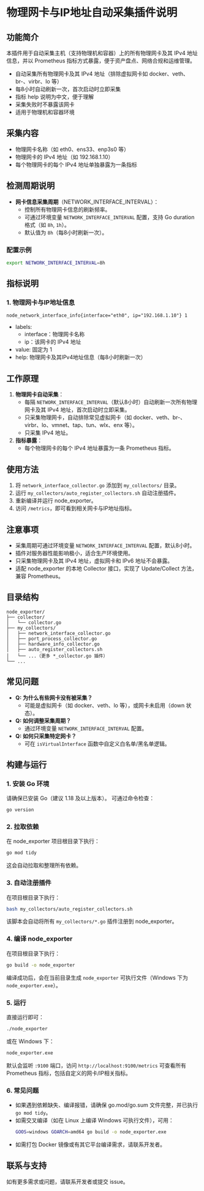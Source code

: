 # 物理网卡与IP地址自动采集插件说明

## 功能简介

本插件用于自动采集主机（支持物理机和容器）上的所有物理网卡及其 IPv4 地址信息，并以 Prometheus 指标方式暴露，便于资产盘点、网络合规和运维管理。

- 自动采集所有物理网卡及其 IPv4 地址（排除虚拟网卡如 docker、veth、br-、virbr、lo 等）
- 每8小时自动刷新一次，首次启动时立即采集
- 指标 help 说明为中文，便于理解
- 采集失败时不暴露该网卡
- 适用于物理机和容器环境

## 采集内容

- 物理网卡名称（如 eth0、ens33、enp3s0 等）
- 物理网卡的 IPv4 地址（如 192.168.1.10）
- 每个物理网卡的每个 IPv4 地址单独暴露为一条指标

## 检测周期说明

- **网卡信息采集周期**（NETWORK_INTERFACE_INTERVAL）：
  - 控制所有物理网卡信息的刷新频率。
  - 可通过环境变量 `NETWORK_INTERFACE_INTERVAL` 配置，支持 Go duration 格式（如 `8h`, `1h`）。
  - 默认值为 `8h`（每8小时刷新一次）。

### 配置示例

```sh
export NETWORK_INTERFACE_INTERVAL=8h
```

## 指标说明

### 1. 物理网卡与IP地址信息
```
node_network_interface_info{interface="eth0", ip="192.168.1.10"} 1
```
- labels:
  - interface：物理网卡名称
  - ip：该网卡的 IPv4 地址
- value: 固定为 1
- help: 物理网卡及其IPv4地址信息（每8小时刷新一次）

## 工作原理

1. **物理网卡自动采集**：
   - 每隔 `NETWORK_INTERFACE_INTERVAL`（默认8小时）自动刷新一次所有物理网卡及其 IPv4 地址，首次启动时立即采集。
   - 只采集物理网卡，自动排除常见虚拟网卡（如 docker、veth、br-、virbr、lo、vmnet、tap、tun、wlx、enx 等）。
   - 只采集 IPv4 地址。
2. **指标暴露**：
   - 每个物理网卡的每个 IPv4 地址暴露为一条 Prometheus 指标。

## 使用方法

1. 将 `network_interface_collector.go` 添加到 `my_collectors/` 目录。
2. 运行 `my_collectors/auto_register_collectors.sh` 自动注册插件。
3. 重新编译并运行 node_exporter。
4. 访问 `/metrics`，即可看到相关网卡与IP地址指标。

## 注意事项

- 采集周期可通过环境变量 `NETWORK_INTERFACE_INTERVAL` 配置，默认8小时。
- 插件对服务器性能影响极小，适合生产环境使用。
- 只采集物理网卡及其 IPv4 地址，虚拟网卡和 IPv6 地址不会暴露。
- 适配 node_exporter 的本地 Collector 接口，实现了 Update/Collect 方法，兼容 Prometheus。

## 目录结构

```
node_exporter/
├── collector/
│   └── collector.go
├── my_collectors/
│   ├── network_interface_collector.go
│   ├── port_process_collector.go
│   ├── hardware_info_collector.go
│   ├── auto_register_collectors.sh
│   └── ...（更多 *_collector.go 插件）
└── ...
```

## 常见问题

- **Q: 为什么有些网卡没有被采集？**
  - 可能是虚拟网卡（如 docker、veth、lo 等），或网卡未启用（down 状态）。
- **Q: 如何调整采集周期？**
  - 通过环境变量 `NETWORK_INTERFACE_INTERVAL` 配置。
- **Q: 如何只采集特定网卡？**
  - 可在 `isVirtualInterface` 函数中自定义白名单/黑名单逻辑。

## 构建与运行

### 1. 安装 Go 环境

请确保已安装 Go（建议 1.18 及以上版本）。
可通过命令检查：
```sh
go version
```

### 2. 拉取依赖

在 node_exporter 项目根目录下执行：
```sh
go mod tidy
```
这会自动拉取和整理所有依赖。

### 3. 自动注册插件

在项目根目录下执行：
```sh
bash my_collectors/auto_register_collectors.sh
```
该脚本会自动将所有 `my_collectors/*.go` 插件注册到 node_exporter。

### 4. 编译 node_exporter

在项目根目录下执行：
```sh
go build -o node_exporter
```
编译成功后，会在当前目录生成 `node_exporter` 可执行文件（Windows 下为 `node_exporter.exe`）。

### 5. 运行

直接运行即可：
```sh
./node_exporter
```
或在 Windows 下：
```sh
node_exporter.exe
```

默认会监听 `:9100` 端口，访问 `http://localhost:9100/metrics` 可查看所有 Prometheus 指标，包括自定义的网卡/IP相关指标。

### 6. 常见问题

- 如果遇到依赖缺失、编译报错，请确保 go.mod/go.sum 文件完整，并已执行 `go mod tidy`。
- 如需交叉编译（如在 Linux 上编译 Windows 可执行文件），可用：
  ```sh
  GOOS=windows GOARCH=amd64 go build -o node_exporter.exe
  ```
- 如需打包 Docker 镜像或有其它平台编译需求，请联系开发者。

## 联系与支持

如有更多需求或问题，请联系开发者或提交 issue。 